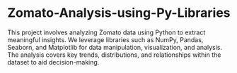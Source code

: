 # Zomato-Analysis-using-Py-Libraries
This project involves analyzing Zomato data using Python to extract meaningful insights. We leverage libraries such as NumPy, Pandas, Seaborn, and Matplotlib for data manipulation, visualization, and analysis. The analysis covers key trends, distributions, and relationships within the dataset to aid decision-making.
